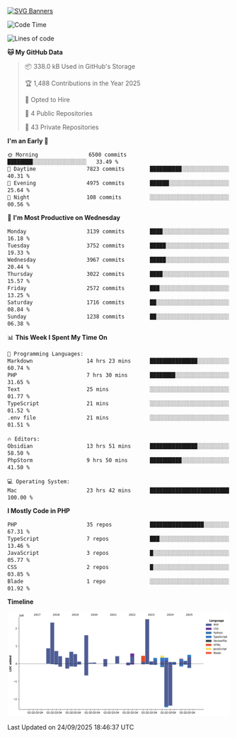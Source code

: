 [![SVG Banners](https://svg-banners.vercel.app/api?type=glitch&text1=Gere_Lajos%F0%9F%92%BB&width=800&height=400)](https://github.com/Akshay090/svg-banners)

<!--START_SECTION:waka-->
![Code Time](http://img.shields.io/badge/Code%20Time-2%2C869%20hrs%2052%20mins-blue)

![Lines of code](https://img.shields.io/badge/From%20Hello%20World%20I%27ve%20Written-14.2%20million%20lines%20of%20code-blue)

**🐱 My GitHub Data** 

> 📦 338.0 kB Used in GitHub's Storage 
 > 
> 🏆 1,488 Contributions in the Year 2025
 > 
> 💼 Opted to Hire
 > 
> 📜 4 Public Repositories 
 > 
> 🔑 43 Private Repositories 
 > 
**I'm an Early 🐤** 

```text
🌞 Morning                6500 commits        ████████░░░░░░░░░░░░░░░░░   33.49 % 
🌆 Daytime                7823 commits        ██████████░░░░░░░░░░░░░░░   40.31 % 
🌃 Evening                4975 commits        ██████░░░░░░░░░░░░░░░░░░░   25.64 % 
🌙 Night                  108 commits         ░░░░░░░░░░░░░░░░░░░░░░░░░   00.56 % 
```
📅 **I'm Most Productive on Wednesday** 

```text
Monday                   3139 commits        ████░░░░░░░░░░░░░░░░░░░░░   16.18 % 
Tuesday                  3752 commits        █████░░░░░░░░░░░░░░░░░░░░   19.33 % 
Wednesday                3967 commits        █████░░░░░░░░░░░░░░░░░░░░   20.44 % 
Thursday                 3022 commits        ████░░░░░░░░░░░░░░░░░░░░░   15.57 % 
Friday                   2572 commits        ███░░░░░░░░░░░░░░░░░░░░░░   13.25 % 
Saturday                 1716 commits        ██░░░░░░░░░░░░░░░░░░░░░░░   08.84 % 
Sunday                   1238 commits        ██░░░░░░░░░░░░░░░░░░░░░░░   06.38 % 
```


📊 **This Week I Spent My Time On** 

```text
💬 Programming Languages: 
Markdown                 14 hrs 23 mins      ███████████████░░░░░░░░░░   60.74 % 
PHP                      7 hrs 30 mins       ████████░░░░░░░░░░░░░░░░░   31.65 % 
Text                     25 mins             ░░░░░░░░░░░░░░░░░░░░░░░░░   01.77 % 
TypeScript               21 mins             ░░░░░░░░░░░░░░░░░░░░░░░░░   01.52 % 
.env file                21 mins             ░░░░░░░░░░░░░░░░░░░░░░░░░   01.51 % 

🔥 Editors: 
Obsidian                 13 hrs 51 mins      ███████████████░░░░░░░░░░   58.50 % 
PhpStorm                 9 hrs 50 mins       ██████████░░░░░░░░░░░░░░░   41.50 % 

💻 Operating System: 
Mac                      23 hrs 42 mins      █████████████████████████   100.00 % 
```

**I Mostly Code in PHP** 

```text
PHP                      35 repos            █████████████████░░░░░░░░   67.31 % 
TypeScript               7 repos             ███░░░░░░░░░░░░░░░░░░░░░░   13.46 % 
JavaScript               3 repos             █░░░░░░░░░░░░░░░░░░░░░░░░   05.77 % 
CSS                      2 repos             █░░░░░░░░░░░░░░░░░░░░░░░░   03.85 % 
Blade                    1 repo              ░░░░░░░░░░░░░░░░░░░░░░░░░   01.92 % 
```



**Timeline**

![Lines of Code chart](https://raw.githubusercontent.com/gere-lajos/gere-lajos/main/assets/bar_graph.png)


 Last Updated on 24/09/2025 18:46:37 UTC
<!--END_SECTION:waka-->
